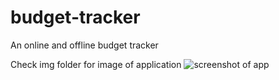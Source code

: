 # budget-tracker

An online and offline budget tracker


Check img folder for image of application
<img src="../img/img.png" alt="screenshot of app">